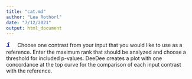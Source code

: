 ```yaml
---
title: "cat.md"
author: "Lea Rothörl"
date: "7/12/2021"
output: html_document
---
```


<span style="color:darkblue"><font face="courier"> <font size="4">***i***</font></font></span> &nbsp;&nbsp;&nbsp;
Choose one contrast from your input that you would like to use as a reference. Enter the maximum rank that should be analyzed and choose a threshold for included p-values. DeeDee creates a plot with one concordance at the top curve for the comparison of each input contrast with the reference.
